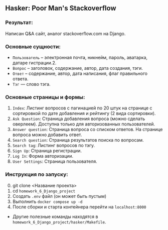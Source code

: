 ## Hasker: Poor Man's Stackoverflow

### Результат:
Написан Q&A сайт, аналог stackoverflow.com на Django.

### Основные сущности:
- `Пользователь` – электронная почта, никнейм, пароль, аватарка, датаре гистрации.2.
- `Вопрос` – заголовок, содержание, автор, дата создания, тэги.
- `Ответ` – содержание, автор, дата написания, флаг правильного ответа.
- `Тэг` — слово тэга.

### Основные страницы и формы:
1. `Index`: Листинг вопросов с пагинацией по 20 штук на странице с сортировкой по дате добавления и рейтингу (2 вида сортировки).
2. `Ask Question`: Страница добавления вопроса (можно сделать оверлеем). Доступна только для авторизованных пользователей.
3. `Answer question`: Страница вопроса со списком ответов. На странице вопроса можно добавить ответ.
4. `Search question`: Страница результатов поиска по вопросам.
5. `Search tag`: Листинг вопросов по тэгу.
6. `Sign Up`: Страница регистрации.
7. `Log In`: Форма авторизации.
8. `User Settings`: Страница пользователя.


### Инструкция по запуску:
0. git clone <Название проекта>
1. cd `homework_6_Django_project`
2. Создать `.env` файл (он может быть пустым)
3. Выполнить `docker compose up -d`
4. После сборки и старта контейнера перейти на `localhost:8000`

* Другие полезные команды находятся в `homework_6_Django_project/hasker/Makefile`. 